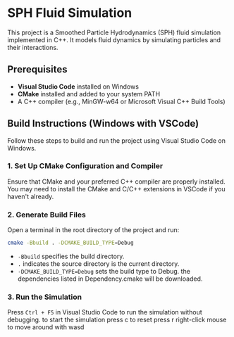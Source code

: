 # SPH Fluid Simulation

This project is a Smoothed Particle Hydrodynamics (SPH) fluid simulation implemented in C++. It models fluid dynamics by simulating particles and their interactions.

## Prerequisites

- **Visual Studio Code** installed on Windows
- **CMake** installed and added to your system PATH
- A C++ compiler (e.g., MinGW-w64 or Microsoft Visual C++ Build Tools)

## Build Instructions (Windows with VSCode)

Follow these steps to build and run the project using Visual Studio Code on Windows.

### 1. Set Up CMake Configuration and Compiler

Ensure that CMake and your preferred C++ compiler are properly installed. You may need to install the CMake and C/C++ extensions in VSCode if you haven't already.

### 2. Generate Build Files

Open a terminal in the root directory of the project and run:

```bash
cmake -Bbuild . -DCMAKE_BUILD_TYPE=Debug
```

- `-Bbuild` specifies the build directory.
- `.` indicates the source directory is the current directory.
- `-DCMAKE_BUILD_TYPE=Debug` sets the build type to Debug.
the dependencies listed in Dependency.cmake will be downloaded.

### 3. Run the Simulation

Press `Ctrl + F5` in Visual Studio Code to run the simulation without debugging.
to start the simulation press c
to reset press r
right-click mouse to move around with wasd
